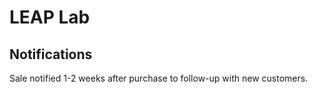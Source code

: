 # LEAP Lab

## Notifications
Sale notified 1-2 weeks after purchase to follow-up with new customers.
